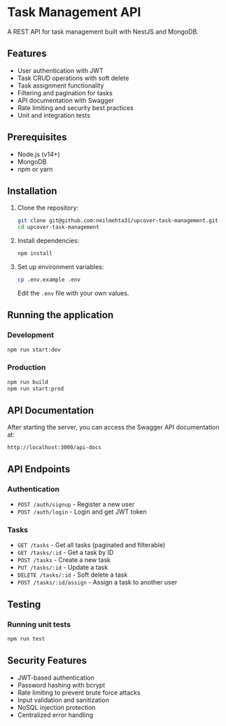 # Task Management API

A REST API for task management built with NestJS and MongoDB.

## Features

- User authentication with JWT
- Task CRUD operations with soft delete
- Task assignment functionality
- Filtering and pagination for tasks
- API documentation with Swagger
- Rate limiting and security best practices
- Unit and integration tests

## Prerequisites

- Node.js (v14+)
- MongoDB
- npm or yarn

## Installation

1. Clone the repository:
   ```bash
   git clone git@github.com:neilmehta31/upcover-task-management.git
   cd upcover-task-management
   ```

2. Install dependencies:
   ```bash
   npm install
   ```

3. Set up environment variables:
   ```bash
   cp .env.example .env
   ```
   Edit the `.env` file with your own values.

## Running the application

### Development
```bash
npm run start:dev
```

### Production
```bash
npm run build
npm run start:prod
```

## API Documentation

After starting the server, you can access the Swagger API documentation at:
```
http://localhost:3000/api-docs
```

## API Endpoints

### Authentication
- `POST /auth/signup` - Register a new user
- `POST /auth/login` - Login and get JWT token

### Tasks
- `GET /tasks` - Get all tasks (paginated and filterable)
- `GET /tasks/:id` - Get a task by ID
- `POST /tasks` - Create a new task
- `PUT /tasks/:id` - Update a task
- `DELETE /tasks/:id` - Soft delete a task
- `POST /tasks/:id/assign` - Assign a task to another user

## Testing

### Running unit tests
```bash
npm run test
```

## Security Features

- JWT-based authentication
- Password hashing with bcrypt
- Rate limiting to prevent brute force attacks
- Input validation and sanitization
- NoSQL injection protection
- Centralized error handling